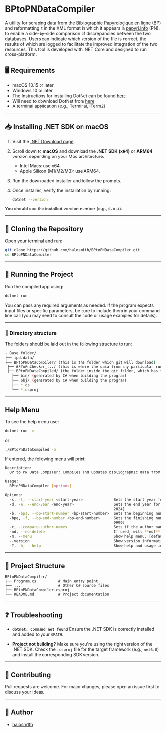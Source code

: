 # BPtoPNDataCompiler

A utility for scraping data from the [Bibliographie Papyrologique en ligne](https://bibpap.be/bp-en-ligne/) (BP) and reformatting it in the XML format in which it appears in [papyri.info](https://papyri.info) (PN), to enable a side-by-side comparison of discrepancies between the two databases. Users can indicate which version of the file is correct, the results of which are logged to facilitate the improved integration of the two resources. This tool is developed with .NET Core and designed to run cross-platform.

## 🖥️ Requirements

- macOS 10.15 or later
- Windows 10 or later
- The Instructions for installing DotNet can be found [here](https://learn.microsoft.com/en-us/dotnet/core/install/macos#install-net)
- Will need to download DotNet from [here](https://dotnet.microsoft.com/en-us/download/dotnet)
- A terminal application (e.g., Terminal, iTerm2)

---

## 📥 Installing .NET SDK on macOS

1. Visit the [.NET Download page]([https://dotnet.microsoft.com/en-us/download/dotnet/6.0](https://dotnet.microsoft.com/en-us/download/dotnet)).
2. Scroll down to **macOS** and download the **.NET SDK (x64)** or **ARM64** version depending on your Mac architecture.
   - Intel Macs: use x64.
   - Apple Silicon (M1/M2/M3): use ARM64.
3. Run the downloaded installer and follow the prompts.
4. Once installed, verify the installation by running:

   ```bash
   dotnet --version
   ````

You should see the installed version number (e.g., `6.0.4`).

---

## 🔧 Cloning the Repository

Open your terminal and run:

```bash
git clone https://github.com/halosm1th/BPtoPNDataCompiler.git
cd BPtoPNDataCompiler
```

---


## 🚀 Running the Project

Run the compiled app using:

```bash
dotnet run
```

You can pass any required arguments as needed. If the program expects input files or specific parameters, be sure to include them in your command line call (you may need to consult the code or usage examples for details).

---
### 📁 Directory structure
The folders should be laid out in the following structure to run:

```bash
- Base folder/
├── ipd.data/
├── BPtoPNDataCompiler/ (this is the folder which git will download)
 ├── BPToPnChecker_.../ (this is where the data from any particular run will be kept)
 ├── BPtoPNDataCompiled/ (the folder inside the git folder, which has the .cs files in it)
   ├── bin/ (generated by C# when building the program)
   ├── obj/ (generated by C# when building the program)
   ├── *.cs
   └── *.csproj
```

---
## Help Menu

To see the help menu use:
```bash
dotnet run -m
```
or
```bash
./BPtoPnDataCompiled -m
```

If entered, the following menu will print:
```bash
Description:
  BP to PN Data Compiler: Compiles and updates bibliographic data from BP and PN sources.

Usage:
  BPtoPNDataCompiler [options]

Options:
  -s, -t, --start-year <start-year>              Sets the start year for data compilation. Use -s or --start-year. Default is 1932. Cannot be less than 1932. [default: 1932]
  -d, -e, --end-year <end-year>                  Sets the end year for data compilation. Use -d or --end-year. Default is the current system year -1 (Currently: 2024). Cannot be lower than the start year. [default: 
                                                 2024]
  -b, -bps, --bp-start-number <bp-start-number>  Sets the beginning number for BP data processing. Use -bps or --bp-start-number. Default is 0. Cannot be negative. [default: 1]
  -bpe, -f, --bp-end-number <bp-end-number>      Sets the finishing number for BP data processing. Use -bpe or --bp-end-number. Default is maximum integer value. Cannot be less than the BP start number. [default: 
                                                 9999]
  -c, --compare-author-names                     Sets if the author names should be a field to be compared. Defaults to false. [default: False]
  -nd, --no-delete                               If used, will **not** delete the resulting folder that is zipped. By default this folder is zipped and deleted after the program is run [default: False]
  -m, --menu                                     Show help menu. [default: False]
  --version                                      Show version information
  -?, -h, --help                                 Show help and usage information
```

---

## 📁 Project Structure

```text
BPtoPNDataCompiler/
├── Program.cs          # Main entry point
├── ...                 # Other C# source files
├── BPtoPNDataCompiler.csproj
└── README.md           # Project documentation
```

---

## ❓ Troubleshooting

* **`dotnet: command not found`**
  Ensure the .NET SDK is correctly installed and added to your `$PATH`.

* **Project not building?**
  Make sure you're using the right version of the .NET SDK. Check the `.csproj` file for the target framework (e.g., `net6.0`) and install the corresponding SDK version.

---

## 🤝 Contributing

Pull requests are welcome. For major changes, please open an issue first to discuss your ideas.

---

## 👤 Author

* [halosm1th](https://github.com/halosm1th)
